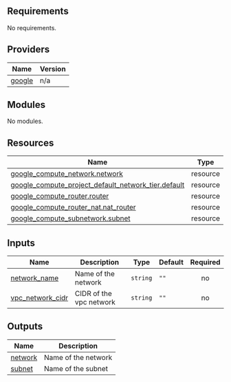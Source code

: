 <!-- BEGIN_TF_DOCS -->
## Requirements

No requirements.

## Providers

| Name | Version |
|------|---------|
| <a name="provider_google"></a> [google](#provider\_google) | n/a |

## Modules

No modules.

## Resources

| Name | Type |
|------|------|
| [google_compute_network.network](https://registry.terraform.io/providers/hashicorp/google/latest/docs/resources/compute_network) | resource |
| [google_compute_project_default_network_tier.default](https://registry.terraform.io/providers/hashicorp/google/latest/docs/resources/compute_project_default_network_tier) | resource |
| [google_compute_router.router](https://registry.terraform.io/providers/hashicorp/google/latest/docs/resources/compute_router) | resource |
| [google_compute_router_nat.nat_router](https://registry.terraform.io/providers/hashicorp/google/latest/docs/resources/compute_router_nat) | resource |
| [google_compute_subnetwork.subnet](https://registry.terraform.io/providers/hashicorp/google/latest/docs/resources/compute_subnetwork) | resource |

## Inputs

| Name | Description | Type | Default | Required |
|------|-------------|------|---------|:--------:|
| <a name="input_network_name"></a> [network\_name](#input\_network\_name) | Name of the network | `string` | `""` | no |
| <a name="input_vpc_network_cidr"></a> [vpc\_network\_cidr](#input\_vpc\_network\_cidr) | CIDR of the vpc network | `string` | `""` | no |

## Outputs

| Name | Description |
|------|-------------|
| <a name="output_network"></a> [network](#output\_network) | Name of the network |
| <a name="output_subnet"></a> [subnet](#output\_subnet) | Name of the subnet |
<!-- END_TF_DOCS -->